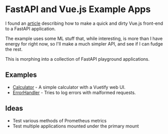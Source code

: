 # FastAPI and Vue.js Example Apps

I found an [article](https://6chaoran.github.io/data-story/visualization/data-engineering/fastapi-vue-app/) describing how to make a quick and dirty Vue.js front-end to a FastAPI application.

The example uses some ML stuff that, while interesting, is more than I have energy for right now, so I'll make a much simpler API, and see if I can fudge the rest.

This is morphing into a collection of FastAPI playground applications.

## Examples

- [Calculator](./Calculator/README.md) - A simple calculator with a Vuetify web UI.
- [ErrorHandler](./ErrorHandler/README.md) - Tries to log errors with malformed requests.

## Ideas

- Test various methods of Prometheus metrics
- Test multiple applications mounted under the primary mount
